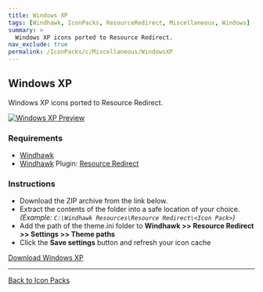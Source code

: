```yaml
---
title: Windows XP
tags: [Windhawk, IconPacks, ResourceRedirect, Miscellaneous, Windows]
summary: >
  Windows XP icons ported to Resource Redirect.
nav_exclude: true
permalink: /IconPacks/c/Miscellaneous/WindowsXP
---
```


## Windows XP
Windows XP icons ported to Resource Redirect.

[![Windows XP Preview](https://gitlab.com/the-back-room/windhawk/resource-redirect/windows-series/windows-xp/-/raw/main/Extras/Preview.bmp)](https://gitlab.com/the-back-room/windhawk/resource-redirect/windows-series/windows-xp/-/raw/main/Extras/Preview.bmp)

### Requirements

- [Windhawk](https://windhawk.net/)
- [Windhawk](https://windhawk.net/) Plugin: [Resource Redirect](https://windhawk.net/mods/icon-resource-redirect)

### Instructions

 - Download the ZIP archive from the link below.
 - Extract the contents of the folder into a safe location of your choice. *(Example: `C:\Windhawk Resources\Resource Redirect\<Icon Pack>`)*
 - Add the path of the theme.ini folder to **Windhawk >> Resource Redirect >> Settings >> Theme paths**
 - Click the **Save settings** button and refresh your icon cache

<a href="https://gitlab.com/the-back-room/windhawk/resource-redirect/windows-series/windows-xp/-/archive/main/windows-xp-main.zip" class="btn btn--primary btn--lg" target="_blank" rel="noopener noreferrer">Download Windows XP</a>

---

<a href="/IconPacks" class="btn btn--secondary btn--sm">Back to Icon Packs</a>